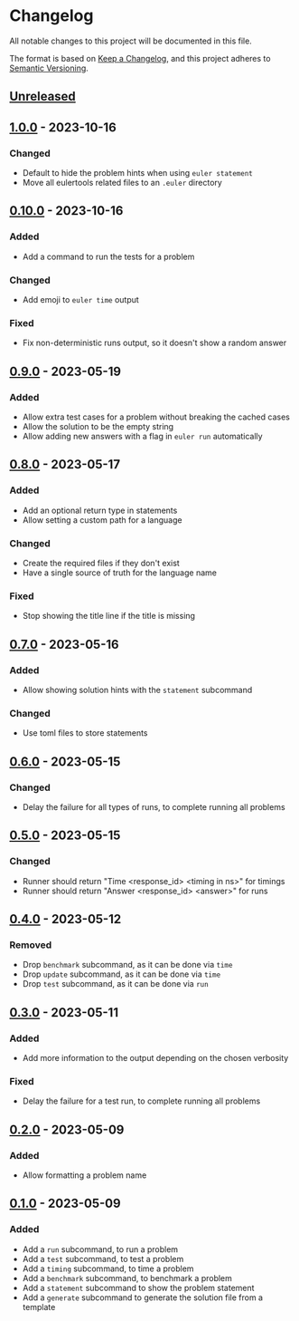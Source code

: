 # Changelog

All notable changes to this project will be documented in this file.

The format is based on [Keep a Changelog], and this project adheres to [Semantic Versioning].

## [Unreleased]

## [1.0.0] - 2023-10-16

### Changed

- Default to hide the problem hints when using `euler statement`
- Move all eulertools related files to an `.euler` directory

## [0.10.0] - 2023-10-16

### Added

- Add a command to run the tests for a problem

### Changed

- Add emoji to `euler time` output

### Fixed

- Fix non-deterministic runs output, so it doesn't show a random answer

## [0.9.0] - 2023-05-19

### Added

- Allow extra test cases for a problem without breaking the cached cases
- Allow the solution to be the empty string
- Allow adding new answers with a flag in `euler run` automatically

## [0.8.0] - 2023-05-17

### Added

- Add an optional return type in statements
- Allow setting a custom path for a language

### Changed

- Create the required files if they don't exist
- Have a single source of truth for the language name

### Fixed

- Stop showing the title line if the title is missing

## [0.7.0] - 2023-05-16

### Added

- Allow showing solution hints with the `statement` subcommand

### Changed

- Use toml files to store statements

## [0.6.0] - 2023-05-15

### Changed

- Delay the failure for all types of runs, to complete running all problems

## [0.5.0] - 2023-05-15

### Changed

- Runner should return "Time &lt;response_id&gt; &lt;timing in ns&gt;" for timings
- Runner should return "Answer &lt;response_id&gt; &lt;answer&gt;" for runs

## [0.4.0] - 2023-05-12

### Removed

- Drop `benchmark` subcommand, as it can be done via `time`
- Drop `update` subcommand, as it can be done via `time`
- Drop `test` subcommand, as it can be done via `run`

## [0.3.0] - 2023-05-11

### Added

- Add more information to the output depending on the chosen verbosity

### Fixed

- Delay the failure for a test run, to complete running all problems

## [0.2.0] - 2023-05-09

### Added

- Allow formatting a problem name

## [0.1.0] - 2023-05-09

### Added

- Add a `run` subcommand, to run a problem
- Add a `test` subcommand, to test a problem
- Add a `timing` subcommand, to time a problem
- Add a `benchmark` subcommand, to benchmark a problem
- Add a `statement` subcommand to show the problem statement
- Add a `generate` subcommand to generate the solution file from a template

[Keep a Changelog]: https://keepachangelog.com/en/1.0.0/
[Semantic Versioning]: https://semver.org/spec/v2.0.0.html
[Unreleased]: https://github.com/spapanik/eulertools/compare/v1.0.0...main
[1.0.0]: https://github.com/spapanik/yamk/compare/v0.10.0...v1.0.0
[0.10.0]: https://github.com/spapanik/yamk/compare/v0.9.0...v0.10.0
[0.9.0]: https://github.com/spapanik/yamk/compare/v0.8.0...v0.9.0
[0.8.0]: https://github.com/spapanik/yamk/compare/v0.7.0...v0.8.0
[0.7.0]: https://github.com/spapanik/yamk/compare/v0.6.0...v0.7.0
[0.6.0]: https://github.com/spapanik/yamk/compare/v0.5.0...v0.6.0
[0.5.0]: https://github.com/spapanik/yamk/compare/v0.4.0...v0.5.0
[0.4.0]: https://github.com/spapanik/yamk/compare/v0.3.0...v0.4.0
[0.3.0]: https://github.com/spapanik/yamk/compare/v0.2.0...v0.3.0
[0.2.0]: https://github.com/spapanik/yamk/compare/v0.1.0...v0.2.0
[0.1.0]: https://github.com/spapanik/yamk/releases/tag/v0.1.0
